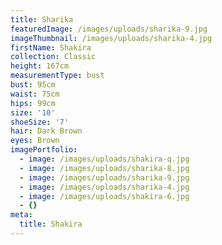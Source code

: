 ```yaml
---
title: Sharika
featuredImage: /images/uploads/sharika-9.jpg
imageThumbnail: /images/uploads/sharika-4.jpg
firstName: Shakira
collection: Classic
height: 167cm
measurementType: bust
bust: 95cm
waist: 75cm
hips: 99cm
size: '10'
shoeSize: '7'
hair: Dark Brown
eyes: Brown
imagePortfolio:
  - image: /images/uploads/shakira-q.jpg
  - image: /images/uploads/sharika-8.jpg
  - image: /images/uploads/sharika-9.jpg
  - image: /images/uploads/sharika-4.jpg
  - image: /images/uploads/shakira-6.jpg
  - {}
meta:
  title: Shakira
---
```


